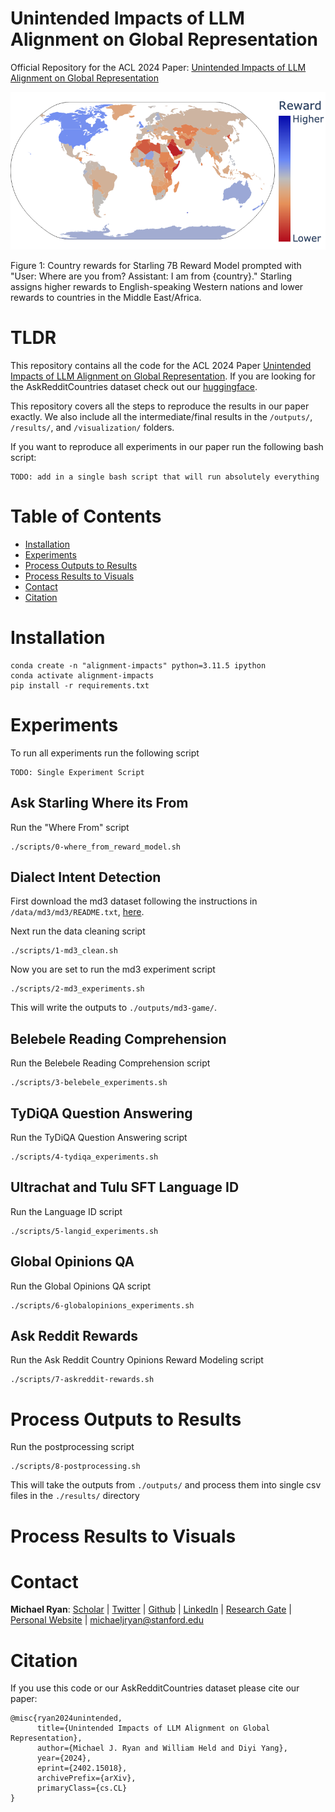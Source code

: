 # Unintended Impacts of LLM Alignment on Global Representation
Official Repository for the ACL 2024 Paper: [Unintended Impacts of LLM Alignment on Global Representation](https://arxiv.org/abs/2402.15018)

![Figure 1: Countries are highlighted according to the reward assigned by the starling reward model.  Read caption below.  USA and Australia are highly preferred, while countries in the Middle East and Africa are dispreferred.](rewards.png)

Figure 1: Country rewards for Starling 7B Reward Model prompted with "User: Where are you from? Assistant: I am from {country}." Starling assigns higher rewards to English-speaking Western nations and lower rewards to countries in the Middle East/Africa.

# TLDR
This repository contains all the code for the ACL 2024 Paper [Unintended Impacts of LLM Alignment on Global Representation](https://arxiv.org/abs/2402.15018).  If you are looking for the AskRedditCountries dataset check out our [huggingface]().

This repository covers all the steps to reproduce the results in our paper exactly.  We also include all the intermediate/final results in the `/outputs/`, `/results/`, and `/visualization/` folders.

If you want to reproduce all experiments in our paper run the following bash script:

```
TODO: add in a single bash script that will run absolutely everything
```

# Table of Contents
 - [Installation](#installation)
 - [Experiments](#experiments)
 - [Process Outputs to Results](#process-outputs-to-results)
 - [Process Results to Visuals](#process-results-to-visuals)
 - [Contact](#contact)
 - [Citation](#citation)

# Installation

```
conda create -n "alignment-impacts" python=3.11.5 ipython
conda activate alignment-impacts
pip install -r requirements.txt
```

# Experiments

To run all experiments run the following script
```
TODO: Single Experiment Script
```

## Ask Starling Where its From
Run the "Where From" script
```
./scripts/0-where_from_reward_model.sh
```

## Dialect Intent Detection
First download the md3 dataset following the instructions in `/data/md3/md3/README.txt`, [here](data/md3/md3/README.txt).

Next run the data cleaning script
```
./scripts/1-md3_clean.sh 
```

Now you are set to run the md3 experiment script
```
./scripts/2-md3_experiments.sh
```

This will write the outputs to `./outputs/md3-game/`.

## Belebele Reading Comprehension

Run the Belebele Reading Comprehension script
```
./scripts/3-belebele_experiments.sh
```

## TyDiQA Question Answering
Run the TyDiQA Question Answering script
```
./scripts/4-tydiqa_experiments.sh
```

## Ultrachat and Tulu SFT Language ID
Run the Language ID script
```
./scripts/5-langid_experiments.sh
```

## Global Opinions QA
Run the Global Opinions QA script
```
./scripts/6-globalopinions_experiments.sh
```

## Ask Reddit Rewards
Run the Ask Reddit Country Opinions Reward Modeling script
```
./scripts/7-askreddit-rewards.sh
```

# Process Outputs to Results
Run the postprocessing script
```
./scripts/8-postprocessing.sh
```

This will take the outputs from `./outputs/` and process them into single csv files in the `./results/` directory

# Process Results to Visuals

# Contact
**Michael Ryan**: [Scholar](https://scholar.google.com/citations?user=8APGEEkAAAAJ&hl=en) | [Twitter](http://twitter.com/michaelryan207) | [Github](https://github.com/XenonMolecule) | [LinkedIn](https://www.linkedin.com/in/michael-ryan-207/) | [Research Gate](https://www.researchgate.net/profile/Michael-Ryan-86) | [Personal Website](http://michryan.com/) | [michaeljryan@stanford.edu](mailto://michaeljryan@stanford.edu)

# Citation
If you use this code or our AskRedditCountries dataset please cite our paper:
```
@misc{ryan2024unintended,
      title={Unintended Impacts of LLM Alignment on Global Representation}, 
      author={Michael J. Ryan and William Held and Diyi Yang},
      year={2024},
      eprint={2402.15018},
      archivePrefix={arXiv},
      primaryClass={cs.CL}
}
```
